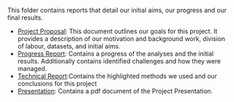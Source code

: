 
This folder contains reports that detail our initial aims, our progress and our final results.

- [Project Proposal](https://github.com/antjak/differential-gene-expression/tree/master/docs/Project%20Proposal): This document outlines our goals for this project. It provides a description of our motivation and background work, division of labour, datasets, and initial aims.
- [Progress Report](https://github.com/antjak/differential-gene-expression/tree/master/docs/Progress%20Report): Contains a progress of the analyses and the initial results. Additionally contains identified challenges and how they were managed.
- [Technical Report](https://github.com/antjak/differential-gene-expression/blob/master/docs/Technical%20Report/Technical%20Report.md):Contains the highlighted methods we used and our conclusions for this project
- [Presentation](https://github.com/antjak/differential-gene-expression/blob/master/docs/STAT540%20Presentation%20-%20Y0ung-parents_W2019.pdf): Contains a pdf document of the Project Presentation.
